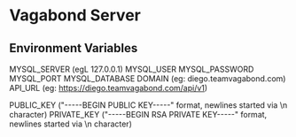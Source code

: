 # Vagabond Server

## Environment Variables

MYSQL_SERVER (egL 127.0.0.1)
MYSQL_USER
MYSQL_PASSWORD
MYSQL_PORT
MYSQL_DATABASE
DOMAIN (eg: diego.teamvagabond.com)
API_URL (eg: https://diego.teamvagabond.com/api/v1)

PUBLIC_KEY ("-----BEGIN PUBLIC KEY-----" format, newlines started via \n character)
PRIVATE_KEY ("-----BEGIN RSA PRIVATE KEY-----" format, newlines started via \n character)

